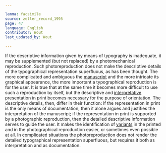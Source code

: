 ```yaml
---

lemma: facsimile
source: zeller_record_1995
page: 47
language: English
contributor: Wout
last_updated_by: Wout

---
```


If the descriptive information given by means of typography is inadequate, it may be supplemented (but not replaced) by a photomechanical reproduction. Such photoreproduction does not make the descriptive details of the typographical representation superfluous, as has been thought. The more complicated and ambiguous the [manuscript](manuscript.html) and the more intricate its graphical appearance, the more important a typographical reproduction is for the user. It is true that at the same time it becomes more difficult to use such a reproduction by itself, but the descriptive and [interpretative](interpretation.html) presentation in print becomes necessary for the purpose of orientation. The descriptive details, then, differ in their function: If the representation in print is the only means of documentation, then it alone argues and justifies the interpretation of the manuscript; if the representation in print is supported by a photographic reproduction, then the detailed descriptive information serves to guide the user. It makes the identification of [variants](variant.html) in the printed and in the photographical reproduction easier, or sometimes even possible at all. In complicated situations the photoreproduction does not render the detailed typographical representation superfluous, but requires it both as interpretation and as documentation.
